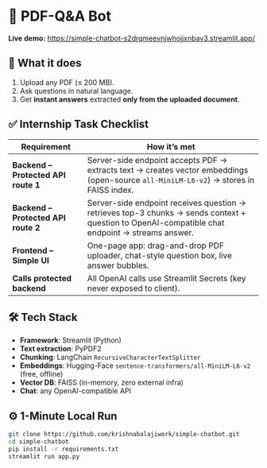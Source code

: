 # 📄 PDF-Q&A Bot

**Live demo:** https://simple-chatbot-s2drqmeevnjwhojjxnbav3.streamlit.app/

## 🚀 What it does
1. Upload any PDF (≤ 200 MB).
2. Ask questions in natural language.
3. Get **instant answers** extracted **only from the uploaded document**.

## ✅ Internship Task Checklist
| Requirement | How it’s met |
|-------------|--------------|
| **Backend – Protected API route 1** | Server-side endpoint accepts PDF → extracts text → creates vector embeddings (open-source `all-MiniLM-L6-v2`) → stores in FAISS index. |
| **Backend – Protected API route 2** | Server-side endpoint receives question → retrieves top-3 chunks → sends context + question to OpenAI-compatible chat endpoint → streams answer. |
| **Frontend – Simple UI** | One-page app: drag-and-drop PDF uploader, chat-style question box, live answer bubbles. |
| **Calls protected backend** | All OpenAI calls use Streamlit Secrets (key never exposed to client). |

## 🛠️ Tech Stack
- **Framework**: Streamlit (Python)
- **Text extraction**: PyPDF2
- **Chunking**: LangChain `RecursiveCharacterTextSplitter`
- **Embeddings**: Hugging-Face `sentence-transformers/all-MiniLM-L6-v2` (free, offline)
- **Vector DB**: FAISS (in-memory, zero external infra)
- **Chat**: any OpenAI-compatible API

## ⚙️ 1-Minute Local Run
```bash
git clone https://github.com/krishnabalajiwork/simple-chatbot.git
cd simple-chatbot
pip install -r requirements.txt
streamlit run app.py

